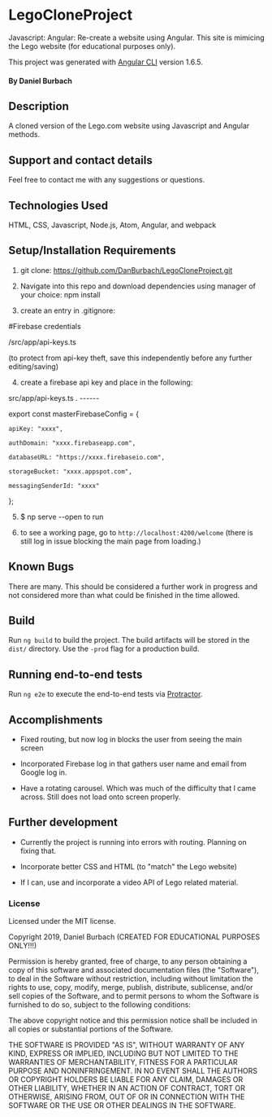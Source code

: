 # LegoCloneProject

Javascript: Angular: Re-create a website using Angular. This site is mimicing the Lego website (for educational purposes only).

This project was generated with [Angular CLI](https://github.com/angular/angular-cli) version 1.6.5.

#### By Daniel Burbach

## Description

A cloned version of the Lego.com website using Javascript and Angular methods.

## Support and contact details

Feel free to contact me with any suggestions or questions.

## Technologies Used

HTML, CSS, Javascript, Node.js, Atom, Angular, and webpack

## Setup/Installation Requirements

1. git clone: https://github.com/DanBurbach/LegoCloneProject.git

2. Navigate into this repo and download dependencies using manager of your choice: npm install

3. create an entry in .gitignore:

#Firebase credentials

/src/app/api-keys.ts

(to protect from api-key theft, save this independently before any further editing/saving)

4. create a firebase api key and place in the following:

src/app/api-keys.ts .  ------

export const masterFirebaseConfig = {

    apiKey: "xxxx",
    
    authDomain: "xxxx.firebaseapp.com",
    
    databaseURL: "https://xxxx.firebaseio.com",
    
    storageBucket: "xxxx.appspot.com",
    
    messagingSenderId: "xxxx"
    
  };

5. $ np serve --open to run

6. to see a working page, go to `http://localhost:4200/welcome`
(there is still log in issue blocking the main page from loading.)


## Known Bugs

There are many. This should be considered a further work in progress and not considered more than what could be finished in the time allowed.

## Build

Run `ng build` to build the project. The build artifacts will be stored in the `dist/` directory. Use the `-prod` flag for a production build.

## Running end-to-end tests

Run `ng e2e` to execute the end-to-end tests via [Protractor](http://www.protractortest.org/).

## Accomplishments

- Fixed routing, but now log in blocks the user from seeing the main screen

- Incorporated Firebase log in that gathers user name and email from Google log in.

- Have a rotating carousel. Which was much of the difficulty that I came across. Still does not load onto screen properly.

## Further development

- Currently the project is running into errors with routing. Planning on fixing that.

- Incorporate better CSS and HTML (to "match" the Lego website)

- If I can, use and incorporate a video API of Lego related material.

### License

Licensed under the MIT license.

Copyright 2019, Daniel Burbach
(CREATED FOR EDUCATIONAL PURPOSES ONLY!!!)

Permission is hereby granted, free of charge, to any person obtaining a copy of this software and associated documentation files (the "Software"),
to deal in the Software without restriction, including without limitation the rights to use, copy, modify, merge, publish, distribute, sublicense,
and/or sell copies of the Software, and to permit persons to whom the Software is furnished to do so, subject to the following conditions:

The above copyright notice and this permission notice shall be included in all copies or substantial portions of the Software.

THE SOFTWARE IS PROVIDED "AS IS", WITHOUT WARRANTY OF ANY KIND, EXPRESS OR IMPLIED, INCLUDING BUT NOT LIMITED TO THE WARRANTIES OF MERCHANTABILITY,
FITNESS FOR A PARTICULAR PURPOSE AND NONINFRINGEMENT. IN NO EVENT SHALL THE AUTHORS OR COPYRIGHT HOLDERS BE LIABLE FOR ANY CLAIM, DAMAGES OR OTHER LIABILITY,
WHETHER IN AN ACTION OF CONTRACT, TORT OR OTHERWISE, ARISING FROM, OUT OF OR IN CONNECTION WITH THE SOFTWARE OR THE USE OR OTHER DEALINGS IN THE SOFTWARE.
